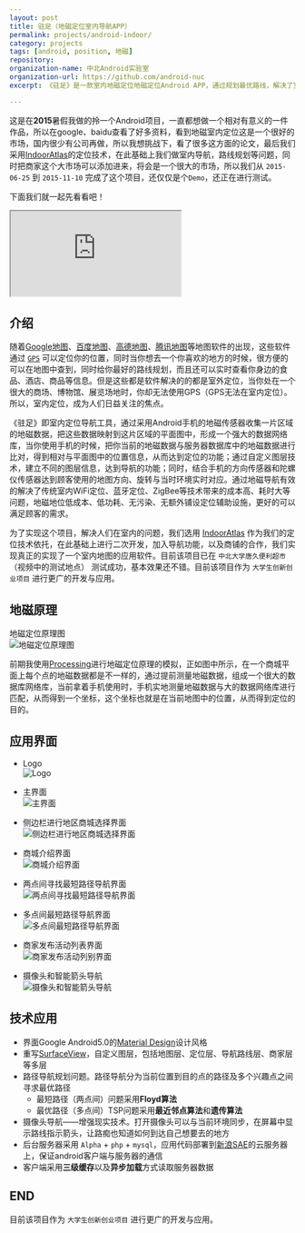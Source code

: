 ```yaml
---
layout: post
title: 驻足（地磁定位室内导航APP）
permalink: projects/android-indoor/
category: projects
tags: [android, position, 地磁]
repository: 
organization-name: 中北Android实验室
organization-url: https://github.com/android-nuc
excerpt: 《驻足》是一款室内地磁定位地磁定位Android APP，通过规划最优路线，解决了室内导航问题，可以让人们迅速的到达自己想去的地方，买到想要的东西；同时加入商城商家，更好的促进商品的消费。

---
```


这是在**2015**暑假我做的拎一个Android项目，一直都想做一个相对有意义的一件作品，所以在google、baidu查看了好多资料，看到地磁室内定位这是一个很好的市场，国内很少有公司再做，所以我想挑战下，看了很多这方面的论文，最后我们采用[IndoorAtlas](https://www.indooratlas.com/)的定位技术，在此基础上我们做室内导航，路线规划等问题，同时把商家这个大市场可以添加进来，将会是一个很大的市场，所以我们从 `2015-06-25` 到 `2015-11-10` 完成了这个项目，还仅仅是个`Demo`，还正在进行测试。  

下面我们就一起先看看吧！  

<div class="embed-responsive embed-responsive-16by9">
  <iframe class="embed-responsive-item" src="http://www.tudou.com/v/p6c_uAXo9kQ/&rpid=326917756&resourceId=326917756_04_05_99/v.swf" allowtransparency="true" allowfullscreen="true"></iframe>
</div>

## 介绍

随着[Google地图](https://www.google.com/maps)、[百度地图](http://map.baidu.com/)、[高德地图](http://gaode.com/)、[腾讯地图](http://map.qq.com/)等地图软件的出现，这些软件通过 [`GPS`](https://en.wikipedia.org/wiki/Global_Positioning_System) 可以定位你的位置，同时当你想去一个你喜欢的地方的时候，很方便的可以在地图中查到，同时给你最好的路线规划，而且还可以实时查看你身边的食品、酒店、商品等信息。但是这些都是软件解决的的都是室外定位，当你处在一个很大的商场、博物馆、展览场地时，你却无法使用GPS（GPS无法在室内定位）。所以，室内定位，成为人们日益关注的焦点。  

《驻足》即室内定位导航工具，通过采用Android手机的地磁传感器收集一片区域的地磁数据，把这些数据映射到这片区域的平面图中，形成一个强大的数据网络库，当你使用手机的时候，把你当前的地磁数据与服务器数据库中的地磁数据进行比对，得到相对与平面图中的位置信息，从而达到定位的功能；通过自定义图层技术，建立不同的图层信息，达到导航的功能；同时，结合手机的方向传感器和陀螺仪传感器达到顾客使用的地图方向、旋转与当时环境实时对应。通过地磁导航有效的解决了传统室内WiFi定位、蓝牙定位、ZigBee等技术带来的成本高、耗时大等问题，地磁地位低成本、低功耗、无污染、无额外铺设定位辅助设施，更好的可以满足顾客的需求。

为了实现这个项目，解决人们在室内的问题，我们选用 [IndoorAtlas](https://www.indooratlas.com/) 作为我们的定位技术依托，在此基础上进行二次开发，加入导航功能，以及商铺的合作，我们实现真正的实现了一个室内地图的应用软件。目前该项目已在 `中北大学唐久便利超市`（视频中的测试地点） 测试成功，基本效果还不错。目前该项目作为 `大学生创新创业项目` 进行更广的开发与应用。

## 地磁原理

地磁定位原理图  
![地磁定位原理图](https://raw.githubusercontent.com/onlylemi/processing-android-capture/master/androidcapture8.gif)  

前期我使用[Processing](https://processing.org)进行地磁定位原理的模拟，正如图中所示，在一个商城平面上每个点的地磁数据都是不一样的，通过提前测量地磁数据，组成一个很大的数据库网络库，当前拿着手机使用时，手机实地测量地磁数据与大的数据网络库进行匹配，从而得到一个坐标，这个坐标也就是在当前地图中的位置，从而得到定位的目的。

## 应用界面

* Logo  
  ![Logo](https://raw.githubusercontent.com/onlylemi/onlylemi.github.io/master/assets/images/post/android_indoor_icon.png)  

* 主界面  
  ![主界面](https://raw.githubusercontent.com/onlylemi/onlylemi.github.io/master/assets/images/post/android_indoor_4.jpg)  

* 侧边栏进行地区商城选择界面  
  ![侧边栏进行地区商城选择界面](https://raw.githubusercontent.com/onlylemi/onlylemi.github.io/master/assets/images/post/android_indoor_3.jpg)  

* 商城介绍界面  
  ![商城介绍界面](https://raw.githubusercontent.com/onlylemi/onlylemi.github.io/master/assets/images/post/android_indoor_5.jpg)  

* 两点间寻找最短路径导航界面  
  ![两点间寻找最短路径导航界面](https://raw.githubusercontent.com/onlylemi/onlylemi.github.io/master/assets/images/post/android_indoor_5.jpg)  

* 多点间最短路径导航界面  
  ![多点间最短路径导航界面](https://raw.githubusercontent.com/onlylemi/onlylemi.github.io/master/assets/images/post/android_indoor_1.jpg)  

* 商家发布活动列表界面  
  ![商家发布活动列别界面](https://raw.githubusercontent.com/onlylemi/onlylemi.github.io/master/assets/images/post/android_indoor_6.jpg)  

* 摄像头和智能箭头导航  
  ![摄像头和智能箭头导航](https://raw.githubusercontent.com/onlylemi/onlylemi.github.io/master/assets/images/post/android_indoor_2.jpg)  


## 技术应用

* 界面Google Android5.0的[Material Design](http://developer.android.com/design/material/index.html)设计风格
* 重写[SurfaceView](http://developer.android.com/reference/android/view/SurfaceView.html)，自定义图层，包括地图层、定位层、导航路线层、商家层等多层
* 路径导航规划问题。路径导航分为当前位置到目的点的路径及多个兴趣点之间寻求最优路径
  * 最短路径（两点间）问题采用**Floyd算法**
  * 最优路径（多点间）TSP问题采用**最近邻点算法**和**遗传算法**
* 摄像头导航——增强现实技术。打开摄像头可以与当前环境同步，在屏幕中显示路线指示箭头，让路痴也知道如何到达自己想要去的地方
* 后台服务器采用 `Alpha` + `php` + `mysql`，应用代码部署到[新浪SAE](http://www.sinacloud.com/sae.html)的云服务器上，保证android客户端与服务器的通信
* 客户端采用**三级缓存**以及**异步加载**方式读取服务器数据

## END

目前该项目作为 `大学生创新创业项目` 进行更广的开发与应用。

